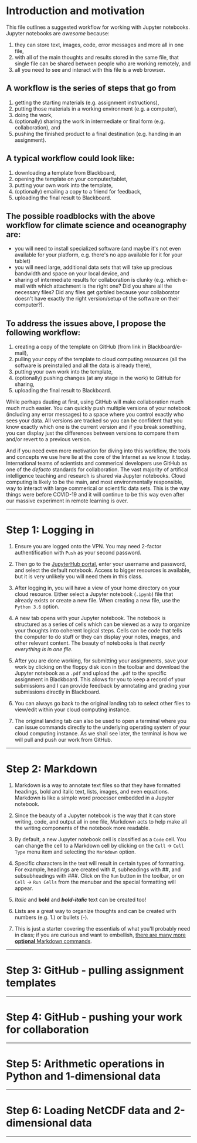 # Introduction and motivation

This file outlines a suggested workflow for working with Jupyter
notebooks.  Jupyter notebooks are *awesome* because:
1. they can store text, images, code, error messages and more all in one file,
2. with all of the main thoughts and results stored in the same file, that single file can be shared between people who are working remotely, and
3. all you need to see and interact with this file is a web browser.

## A **workflow** is the series of steps that go from
1. getting the starting materials (e.g. assignment instructions),
2. putting those materials in a working environment (e.g. a computer),
3. doing the work,
4. (optionally) sharing the work in intermediate or final form (e.g. collaboration), and
5. pushing the finished product to a final destination (e.g. handing in an assignment).

## A typical workflow could look like:
1. downloading a template from Blackboard,
2. opening the template on your computer/tablet,
3. putting your own work into the template,
4. (optionally) emailing a copy to a friend for feedback,
5. uploading the final result to Blackboard.

## The possible roadblocks with the above workflow for climate science and oceanography are:
+ you will need to install specialized software (and maybe it's not even available for your platform, e.g. there's no app available for it for your tablet)
+ you will need large, additional data sets that will take up precious bandwidth and space on your local device, and
+ sharing of intermediate results for collaboration is clunky (e.g. which e-mail with which attachment is the right one? Did you share all the necessary files? Did any files get garbled because your collaborator doesn't have exactly the right version/setup of the software on their computer?).

## To address the issues above, I propose the following workflow:
1. creating a copy of the template on GitHub (from link in Blackboard/e-mail),
2. pulling your copy of the template to cloud computing resources (all the software is preinstalled and all the data is already there),
3. putting your own work into the template,
4. (optionally) pushing changes (at any stage in the work) to GitHub for sharing,
5. uploading the final result to Blackboard.

While perhaps dauting at first, using GitHub will make collaboration much
much much easier.  You can quickly push multiple versions of your notebook
(including any error messages) to a space where you control exactly who
sees your data.  All versions are tracked so you can be confident that you
know exactly which one is the current version and if you break something,
you can display just the differences between versions to compare them
and/or revert to a previous version.

And if you need even more motivation for diving into this workflow, the
tools and concepts we use here lie at the core of the Internet as we
know it today.  International teams of scientists and commerical developers
use GitHub as one of the *defacto* standards for collaboration.  The vast
majority of artifical intelligence teaching and research is shared via
Jupyter notebooks.  Cloud computing is likely to be the main, and
most environmentally responsible, way to interact with large commerical
or scientific data sets.  This is the way things were before
COVID-19 and it will continue to be this way even after our massive
experiment in remote learning is over.

***

# Step 1: Logging in

1. Ensure you are logged onto the VPN.  You may need 2-factor authentification with `Push` as your second password.

2. Then go to the [JupyterHub portal](https://jupyter.bowdoin.edu), enter your username and password, and select the default notebook.  Access to bigger resources is available, but it is very unlikely you will need them in this class.

3. After logging in, you will have a view of your home directory on your cloud resource.  Either select a Jupyter notebook (`.ipynb`) file that already exists or create a new file.  When creating a new file, use the `Python 3.6` option.

4. A new tab opens with your Jupyter notebook.  The notebook is structured as a series of cells which can be viewed as a way to organize your thoughts into coherent logical steps.  Cells can be code that tells the computer to do stuff or they can display your notes, images, and other relevant content.  The beauty of notebooks is that *nearly everything is in one file*.

5. After you are done working, for submitting your assignments, save your work by clicking on the floppy disk icon in the toolbar and download the Jupyter notebook as a `.pdf` and upload the `.pdf` to the specific assignment in Blackboard.  This allows for you to keep a record of your submissions and I can provide feedback by annotating and grading your submissions directly in Blackboard.

6. You can always go back to the original landing tab to select other files to view/edit within your cloud computing instance.

7. The original landing tab can also be used to open a terminal where
you can issue commands directly to the underlying operating system of
your cloud computing instance.  As we shall see later, the terminal
is how we will pull and push our work from GitHub.

***

# Step 2: Markdown

1. Markdown is a way to annotate text files so that they have formatted
headings, bold and italic text, lists, images, and even equations.
Markdown is like a simple word processor embedded in a Jupyter notebook.

2. Since the beauty of a Jupyter notebook is the way that it can store
writing, code, and output all in one file, Markdown acts to help make
all the writing components of the notebook more readable.

3. By default, a new Jupyter notebook cell is classified as a `Code` cell.
You can change the cell to a Markdown cell by clicking on the
`Cell` -> `Cell Type` menu item and selecting the `Markdown` option.

4. Specific characters in the text will result in certain types of
formatting.  For example, headings are created with \#, subheadings
with \##, and subsubheadings with \###.  Click on the `Run` button
in the toolbar, or on `Cell` -> `Run Cells` from the menubar and the
special formatting will appear.

5. *Italic* and **bold** and ***bold-italic*** text can be created too!

6. Lists are a great way to organize thoughts and can be created
with numbers (e.g. 1.) or bullets (-).

7. This is just a starter covering the essentials of what you'll
probably need in class; if you are curious and want to embellish,
[there are many more **optional** Markdown commands](https://www.markdownguide.org/basic-syntax).

***

# Step 3: GitHub - pulling assignment templates



***

# Step 4: GitHub - pushing your work for collaboration

***

# Step 5: Arithmetic operations in Python and 1-dimensional data

***

# Step 6: Loading NetCDF data and 2-dimensional data

***